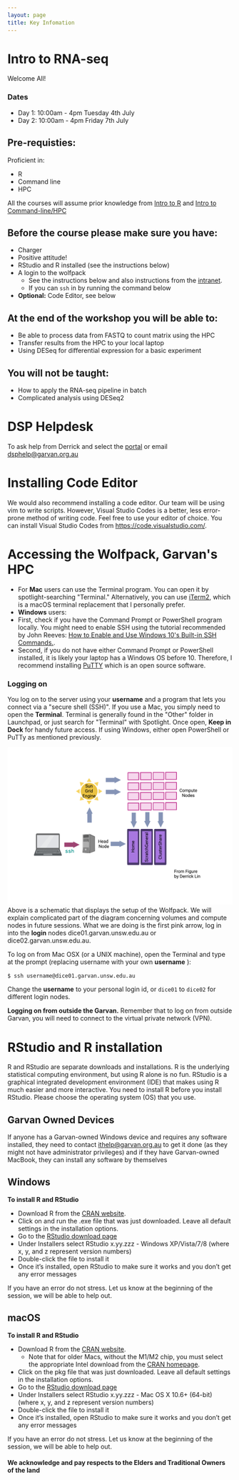 ```yaml
---
layout: page
title: Key Infomation
---
```



# Intro to RNA-seq
Welcome All!


### Dates
- Day 1: 10:00am - 4pm Tuesday 4th July  
- Day 2: 10:00am - 4pm Friday 7th July 

## Pre-requisties: 
Proficient in:
- R
- Command line
- HPC


All the courses will assume prior knowledge from [Intro to R](https://theheking.github.io/intro-to-r/) and [Intro to Command-line/HPC](https://theheking.github.io/intro-to-command-line-hpc/)

  
## Before the course please make sure you have:
 - Charger 
 - Positive attitude!
 - RStudio and R installed (see the instructions below)
 - A login to the wolfpack
   - See the instructions below and also instructions from the [intranet](https://intranet.gimr.garvan.org.au/display/HPC/Wolfpack+Cluster+-+Getting+started).
   -  If you can `ssh` in by running the command below
- **Optional:** Code Editor, see below 

 
## At the end of the workshop you will be able to:
- Be able to process data from FASTQ to count matrix using the HPC
- Transfer results from the HPC to your local laptop
- Using DESeq for differential expression for a basic experiment

## You will not be taught:
- How to apply the RNA-seq pipeline in batch
- Complicated analysis using DESeq2



DSP Helpdesk
==============
To ask help from Derrick and select the [portal](https://jira.gimr.garvan.org.au/servicedesk/customer/portal/20) or email dsphelp@garvan.org.au 

Installing Code Editor
=======================
We would also recommend installing a code editor. Our team will be using vim to write scripts. However, Visual Studio Codes is a better, less error-prone method of writing code. Feel free to use your editor of choice.
You can install Visual Studio Codes from https://code.visualstudio.com/.


Accessing the Wolfpack, Garvan's HPC
=====================================

- For **Mac** users can use the Terminal program. You can open it by spotlight-searching "Terminal." Alternatively, you can use [iTerm2](https://iterm2.com/), which is a macOS terminal replacement that I personally prefer.
- **Windows** users:
 - First, check if you have the Command Prompt or PowerShell program locally. You might need to enable SSH using the tutorial recommended by John Reeves: [How to Enable and Use Windows 10's Built-in SSH Commands.](https://www.howtogeek.com/336775/how-to-enable-and-use-windows-10s-built-in-ssh-commands/). 
 - Second, if you do not have either Command Prompt or PowerShell installed, it is likely your laptop has a Windows OS before 10. Therefore, I recommend installing [PuTTY](https://www.putty.org/) which is an open source software. 




### Logging on

You log on to the server using your **username** and a program that lets you connect via a "secure shell (SSH)".  If you use a Mac, you simply need to open the **Terminal**. Terminal is generally found in the "Other" folder in Launchpad, or just search for "Terminal" with Spotlight. Once open, **Keep in Dock** for handy future access. If using Windows, either open PowerShell or PuTTy as mentioned previously.

![QSUB](./assets/img/login.png)
Above is a schematic that displays the setup of the Wolfpack. We will explain complicated part of the diagram concerning volumes and compute nodes in future sessions. What we are doing is the first pink arrow, log in into the **login** nodes dice01.garvan.unsw.edu.au	or dice02.garvan.unsw.edu.au.


To log on from Mac OSX (or a UNIX machine), open the Terminal and type at the prompt (replacing username with your own **username** ):

```
$ ssh username@dice01.garvan.unsw.edu.au
```

Change the **username** to your personal login id, or `dice01` to `dice02` for different login nodes.


**Logging on from outside the Garvan.**
 Remember that to log on from outside Garvan, you will need to connect to the virtual private network (VPN).
 

# RStudio and R installation
R and RStudio are separate downloads and installations. R is the underlying statistical computing environment, but using R alone is no fun. RStudio is a graphical integrated development environment (IDE) that makes using R much easier and more interactive. You need to install R before you install RStudio. Please choose the operating system (OS) that you use.


## Garvan Owned Devices 
If anyone has a Garvan-owned Windows device and requires any software installed, they need to contact ithelp@garvan.org.au to get it done (as they might not have administrator privileges) and if they have Garvan-owned MacBook, they can install any software by themselves


## Windows
<b> To install R and RStudio </b>
 - Download R from the [CRAN website](http://cran.r-project.org/bin/windows/base/release.htm).
 - Click on and run the .exe file that was just downloaded. Leave all default settings in the installation options.
 - Go to the [RStudio download page](https://www.rstudio.com/products/rstudio/download/#download) 
 - Under Installers select RStudio x.yy.zzz - Windows XP/Vista/7/8 (where x, y, and z represent version numbers)
 - Double-click the file to install it
 - Once it’s installed, open RStudio to make sure it works and you don’t get any error messages
 
If you have an error do not stress. Let us know at the beginning of the session, we will be able to help out.

## macOS
<b> To install R and RStudio </b>
 - Download R from the [CRAN website](https://cran.r-project.org/bin/macosx/big-sur-arm64/base/R-4.3.1-arm64.pkg).
    - Note that for older Macs, without the M1/M2 chip, you must select the appropriate Intel download from the [CRAN homepage](https://cran.r-project.org/bin/macosx/). 
 - Click on the pkg file that was just downloaded. Leave all default settings in the installation options.
 - Go to the [RStudio download page](https://www.rstudio.com/products/rstudio/download/#download) 
 - Under Installers select RStudio x.yy.zzz - Mac OS X 10.6+ (64-bit) (where x, y, and z represent version numbers)
 - Double-click the file to install it
 - Once it’s installed, open RStudio to make sure it works and you don’t get any error messages

If you have an error do not stress. Let us know at the beginning of the session, we will be able to help out.

#### We acknowledge and pay respects to the Elders and Traditional Owners of the land
